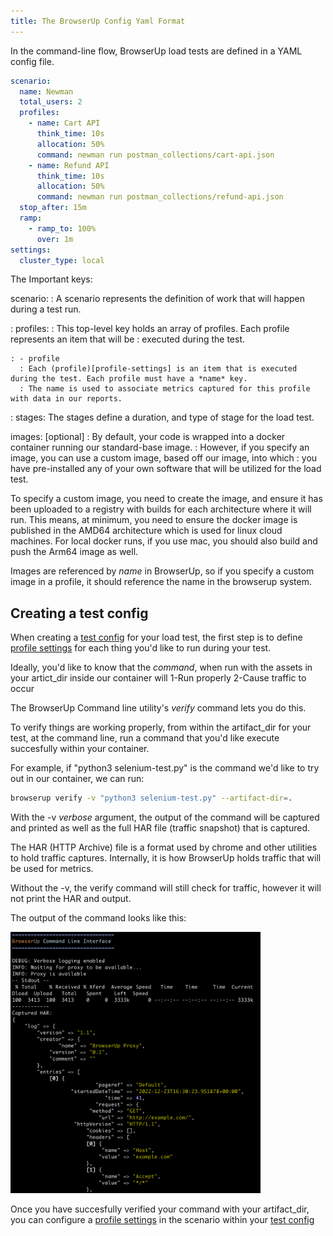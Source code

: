 ```yaml
---
title: The BrowserUp Config Yaml Format
---
```


In the command-line flow, BrowserUp load tests are defined in a YAML config file.

```yaml
scenario:
  name: Newman
  total_users: 2
  profiles:
    - name: Cart API
      think_time: 10s
      allocation: 50%
      command: newman run postman_collections/cart-api.json
    - name: Refund API
      think_time: 10s
      allocation: 50%
      command: newman run postman_collections/refund-api.json
  stop_after: 15m
  ramp:
    - ramp_to: 100%
      over: 1m
settings:
  cluster_type: local
```

The Important keys:

scenario:
: A scenario represents the definition of work that will happen during a test run.


: profiles:
  : This top-level key holds an array of profiles.  Each profile represents an item that will be
  : executed during the test.

    : - profile
      : Each (profile)[profile-settings] is an item that is executed during the test. Each profile must have a *name* key.
      : The name is used to associate metrics captured for this profile with data in our reports.

: stages:
The stages define a duration, and type of stage for the load test.



images:  [optional]
: By default, your code is wrapped into a docker container running our standard-base image.
: However, if you specify an image, you can use a custom image, based off our image, into which
: you have pre-installed any of your own software that will be utilized for the load test.

To specify a custom image, you need to create the image, and ensure it has been uploaded to a registry
with builds for each architecture where it will run. This means, at minimum, you need to ensure
the docker image is published in the AMD64 architecture which is used for linux cloud machines.
For local docker runs, if you use mac, you should also build and push the Arm64 image as well.

Images are referenced by *name* in BrowserUp, so if you specify a custom image in a profile, it should
reference the name in the browserup system.


## Creating a test config


When creating a [test config](/en/load/test-config) for your load test, the
first step is to define [profile settings](/en/load/profile-settings) for each
thing you'd like to run during your test.

Ideally, you'd like to know that the *command*, when run with the assets in your artict_dir
inside our container will
1-Run properly
2-Cause traffic to occur

The BrowserUp Command line utility's *verify* command lets you do this.

To verify things are working properly, from within the artifact_dir for your test, at the command line, run a command that
you'd like execute succesfully within your container.

For example, if "python3 selenium-test.py" is the command we'd like to try out in our
container, we can run:

```bash
browserup verify -v "python3 selenium-test.py" --artifact-dir=.
```

With the -v *verbose* argument, the output of the command will be captured and printed
as well as the full HAR file (traffic snapshot) that is captured.

The HAR (HTTP Archive) file is a format used by chrome and other utilities to hold
traffic captures. Internally, it is how BrowserUp holds traffic that will be used
for metrics.

Without the -v, the verify command will still check for traffic, however it
will not print the HAR and output.

The output of the command looks like this:

[<img src="/assets/images/load/verify-command.png" width="400"/>](/assets/images/load/verify-command.png)

Once you have succesfully verified your command with your artifact_dir, you can configure a [profile settings](/en/load/profile-settings)
in the scenario within your [test config](/en/load/test-config)



